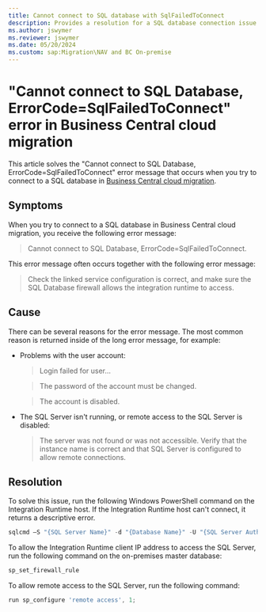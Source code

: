 ```yaml
---
title: Cannot connect to SQL database with SqlFailedToConnect
description: Provides a resolution for a SQL database connection issue in Business Central cloud migration.
ms.author: jswymer 
ms.reviewer: jswymer 
ms.date: 05/20/2024
ms.custom: sap:Migration\NAV and BC On-premise
---
```

# "Cannot connect to SQL Database, ErrorCode=SqlFailedToConnect" error in Business Central cloud migration

This article solves the "Cannot connect to SQL Database, ErrorCode=SqlFailedToConnect" error message that occurs when you try to connect to a SQL database in [Business Central cloud migration](/dynamics365/business-central/dev-itpro/administration/migration-manage).

## Symptoms

When you try to connect to a SQL database in Business Central cloud migration, you receive the following error message:

> Cannot connect to SQL Database, ErrorCode=SqlFailedToConnect.

This error message often occurs together with the following error message:

> Check the linked service configuration is correct, and make sure the SQL Database firewall allows the integration runtime to access.

## Cause

There can be several reasons for the error message. The most common reason is returned inside of the long error message, for example:

- Problems with the user account:

  > Login failed for user...

  > The password of the account must be changed.

  > The account is disabled.

- The SQL Server isn't running, or remote access to the SQL Server is disabled:

  > The server was not found or was not accessible. Verify that the instance name is correct and that SQL Server is configured to allow remote connections.

## Resolution

To solve this issue, run the following Windows PowerShell command on the Integration Runtime host. If the Integration Runtime host can't connect, it returns a descriptive error.

```powershell
sqlcmd –S "{SQL Server Name}" -d "{Database Name}" -U "{SQL Server Authenticated User Name}" -P "{PlaceholderSQLServerAuthenticatedPassword}" -Q 'select * from [dbo].[Intelligent Cloud]'
```

To allow the Integration Runtime client IP address to access the SQL Server, run the following command on the on-premises master database:

```powershell
sp_set_firewall_rule
```

To allow remote access to the SQL Server, run the following command:

```powershell
run sp_configure 'remote access', 1; 
```
